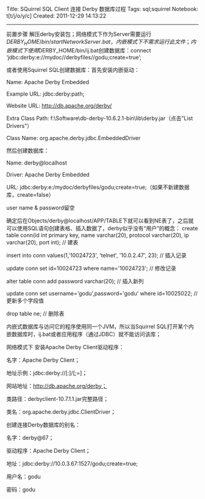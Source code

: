 Title: SQuirrel SQL Client 连接 Derby 数据库过程
Tags: sql;squirrel
Notebook: t[t/j/o/y/c]
Created: 2011-12-29 14:13:22

------

前置步骤 
 解压derby安装包；网络模式下作为Server需要运行$DERBY_HOME/bin/startNetworkServer.bat，内嵌模式下不需求运行此文件； 
 内嵌模式下 
使用$DERBY_HOME/bin/ij.bat创建数据库：connect ‘jdbc:derby:e://mydoc//derbyfiles//godu;create=true’;

或者使用Squirrel SQL创建数据库：首先安装内嵌驱动：
 
Name: Apache Derby Embedded

Example URL: jdbc:derby:path;

Website URL: http://db.apache.org/derby/

Extra Class Path: f:\Software\db-derby-10.6.2.1-bin\lib\derby.jar（点击"List Drivers"）

Class Name: org.apache.derby.jdbc.EmbeddedDriver
 
然后创建数据库：
 
Name: derby@localhost

Driver: Apache Derby Embedded

URL: jdbc:derby:e:/mydoc/derbyfiles/godu;create=true;（如果不新建数据库，create=false）

user name & password留空
 
确定后在Objects/derby@localhost/APP/TABLE下就可以看到NE表了，之后就可以使用SQL语句创建表格、插入数据了，derby似乎没有“用户”的概念： 
create table conn(id int primary key, name varchar(20), protocol varchar(20), ip varchar(20), port int);  // 建表

insert into conn values(1,'10024723', 'telnet', '10.0.2.47', 23);    // 插入记录

update conn set id=10024723 where name='10024723';      // 修改记录

alter table conn add password varchar(20);      // 插入新列

update conn set username='godu',password='godu' where id=10025022;    // 更新多个字段值

drop table ne;            // 删除表
 
内嵌式数据库与访问它的程序使用同一个JVM，所以当Squirrel SQL打开某个内嵌数据库时，ij.bat或者应用程序（通过JDBC）就不能访问该库；

 网络模式下 
安装Apache Derby Client驱动程序：

名字：Apache Derby Client；

地址示例：jdbc:derby://<server>[:<port>]/<databaseName>[;<URL attribute>=<value>]；

网站地址：http://db.apache.org/derby；

类路径：derbyclient-10.7.1.1.jar完整路径；

类名：org.apache.derby.jdbc.ClientDriver；

 

创建连接Derby数据库的别名：

名字：derby@67；

驱动程序：Apache Derby Client；

地址：jdbc:derby://10.0.3.67:1527/godu;create=true;

用户名：godu

密码：godu